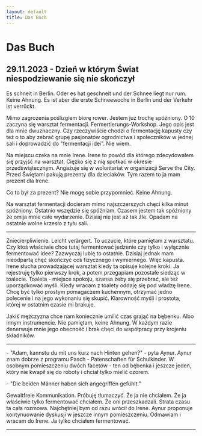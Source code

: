 ```yaml
---
layout: default
title: Das Buch
---
```


# Das Buch

## 29.11.2023 - Dzień w którym Świat niespodziewanie się nie skończył

Es schneit in Berlin. Oder es hat geschneit und der Schnee liegt nur rum. Keine Ahnung. Es ist aber die erste Schneewoche
in Berlin und der Verkehr ist verrückt.

Mimo zagrożenia poślizgiem biorę rower. Jestem już trochę spóźniony. O 10 zaczyna
się warsztat fermentacji. Fermertierungs-Workshop. Jego opis jest dla mnie dwuznaczny. Czy rzeczywiście chodzi o
fermentację kapusty czy też o to aby zebrać grupę pasjonatów ogrodnictwa i społeczników w jednej sali i doprowadzić do
"fermentacji idei". Nie wiem.

Na miejscu czeka na mnie Irene. Irene to powód dla którego zdecydowałem się przyjść na warsztat. Ciężko się z nią spotkać w okresie przedświątecznym. Angażuje się w wolontariat w organizacji Serve the City. Przed Świętami pakują prezenty dla dzieciaków. Tym razem to ja mam prezent dla Irene.

Co to był za prezent? Nie mogę sobie przypomnieć. Keine Ahnung.

Na warsztat fermentacji docieram mimo najszczerszych chęci kilka minut spóźniony. Ostatnio wszędzie się spóźniam. Czasem
jestem tak spóźniony że omija mnie całe wydarzenie. Dzisiaj nie jest aż tak źle. Opadam na ostatnie wolne krzesło z tyłu
sali.

---

Zniecierpliwienie. Leicht verärgert. To uczucie, które pamiętam z warsztatu. Czy ktoś właściwie chce tutaj fermentować
jedzenie czy tylko i wyłącznie fermentować idee? Zazwyczaj lubię to ostatnie. Dzisiaj jednak mam nieodpartą chęć skończyć
coś fizycznego i wymiernego. Więc kapusta. Irene słucha prowadzającej warsztat kiedy ta opisuje kolejne kroki. Ja
rejestruję tylko pierwszy krok, a potem przegapiam pozostałe siedząc w toalecie. Toaleta - miejsce spokoju, szansa żeby
się przebrać, ale też uporządkować myśli. Kiedy wracam z toalety oddaję się pod władzę Irene. Chcę być tylko prostym
pomagaczem kuchennym, otrzymać jedno polecenie i na jego wykonaniu się skupić. Klarowność myśli i prostota, której w
ostatnim czasie mi brakuje.

Jakiś mężczyzna chce nam koniecznie umilić czas grająć na bębenku. Albo innym instrumencie. Nie pamiętam, keine Ahnung.
W każdym razie denerwuje mnie jego obecność i brak chęci do współpracy przy krojeniu składników.

---

\- "Adam, kannstu du mit uns kurz nach Hinten gehen?" - pyta Aynur. Aynur znam dobrze z programu Pasch - Patenschaften für
Schulkinder. W osobnym pomieszczeniu dwóch facetów - ten od bębenka i jeszcze jeden, który nie kwapił się do roboty i
chciał tylko mielić ozorem.

\- "Die beiden Männer haben sich angegriffen gefühlt."

Gewaltfreie Kommunikation. Próbuję tłumaczyć. Że ja nie chciałem. Że ja właściwie tylko fermentować chciałem. Że oni
przeszkadzali. Strata czasu ta cała rozmowa. Najchętniej bym od razu wrócił do Irene. Aynur proponuje kontynuowanie
dyskusji w jeszcze innym pomieszczeniu. Odmawiam i wracam do Irene. Ja tylko chciałem fermentować.

---

